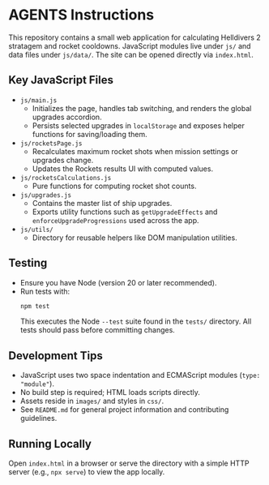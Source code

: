 # AGENTS Instructions

This repository contains a small web application for calculating Helldivers 2 stratagem and rocket cooldowns. JavaScript modules live under `js/` and data files under `js/data/`. The site can be opened directly via `index.html`.

## Key JavaScript Files

- `js/main.js`
  - Initializes the page, handles tab switching, and renders the global upgrades accordion.
  - Persists selected upgrades in `localStorage` and exposes helper functions for saving/loading them.
- `js/rocketsPage.js`
  - Recalculates maximum rocket shots when mission settings or upgrades change.
  - Updates the Rockets results UI with computed values.
- `js/rocketsCalculations.js`
  - Pure functions for computing rocket shot counts.
- `js/upgrades.js`
  - Contains the master list of ship upgrades.
  - Exports utility functions such as `getUpgradeEffects` and `enforceUpgradeProgressions` used across the app.
- `js/utils/`
  - Directory for reusable helpers like DOM manipulation utilities.

## Testing

- Ensure you have Node (version 20 or later recommended).
- Run tests with:
  ```bash
  npm test
  ```
  This executes the Node `--test` suite found in the `tests/` directory. All tests should pass before committing changes.

## Development Tips

- JavaScript uses two space indentation and ECMAScript modules (`type: "module"`).
- No build step is required; HTML loads scripts directly.
- Assets reside in `images/` and styles in `css/`.
- See `README.md` for general project information and contributing guidelines.

## Running Locally

Open `index.html` in a browser or serve the directory with a simple HTTP server (e.g., `npx serve`) to view the app locally.
